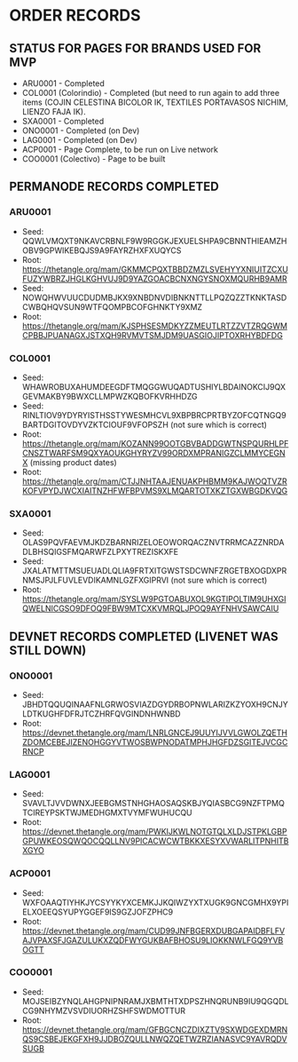 # ORDER RECORDS

## STATUS FOR PAGES FOR BRANDS USED FOR MVP

- ARU0001 - Completed
- COL0001 (Colorindio) - Completed (but need to run again to add three items (COJIN CELESTINA BICOLOR IK, TEXTILES PORTAVASOS NICHIM, LIENZO FAJA IK).
- SXA0001 - Completed
- ONO0001 - Completed (on Dev)
- LAG0001 - Completed (on Dev)
- ACP0001 - Page Complete, to be run on Live network
- COO0001 (Colectivo) - Page to be built

## PERMANODE RECORDS COMPLETED

### ARU0001

- Seed: QQWLVMQXT9NKAVCRBNLF9W9RGGKJEXUELSHPA9CBNNTHIEAMZHOBV9GPWIKEBQJS9A9FAYRZHXFXUQYCS
- Root: <https://thetangle.org/mam/GKMMCPQXTBBDZMZLSVEHYYXNIUITZCXUFUZYWBRZJHGLKGHVUJ9D9YAZGOACBCNXNGYSNOXMQURHB9AMR>
- Seed: NOWQHWVUUCDUDMBJKX9XNBDNVDIBNKNTTLLPQZQZZTKNKTASDCWBQHQVSUN9WTFQOMPBCOFGHNKTY9XMZ
- Root: <https://thetangle.org/mam/KJSPHSESMDKYZZMEUTLRTZZVTZRQGWMCPBBJPUANAGXJSTXQH9RVMVTSMJDM9UASGIOJIPTOXRHYBDFDG>

### COL0001

- Seed: WHAWROBUXAHUMDEEGDFTMQGGWUQADTUSHIYLBDAINOKCIJ9QXGEVMAKBY9BWXCLLMPWZKQBOFKVRHHDZG
- Seed: RINLTIOV9YDYRYISTHSSTYWESMHCVL9XBPBRCPRTBYZOFCQTNGQ9BARTDGITOVDYVZKTCIOUF9VFOPSZH (not sure which is correct)
- Root: <https://thetangle.org/mam/KOZANN99OOTGBVBADDGWTNSPQURHLPFCNSZTWARFSM9QXYAOUKGHYRYZV99ORDXMPRANIGZCLMMYCEGNX> (missing product dates)
- Root: <https://thetangle.org/mam/CTJJNHTAAJENUAKPHBMM9KAJWOQTVZRKOFVPYDJWCXIAITNZHFWFBPVMS9XLMQARTOTXKZTGXWBGDKVQG>

### SXA0001

- Seed: OLAS9PQVFAEVMJKDZBARNRIZELOEOWORQACZNVTRRMCAZZNRDADLBHSQIGSFMQARWFZLPXYTREZISKXFE
- Seed: JXALATMTTMSUEUADLQLIA9FRTXITGWSTSDCWNFZRGETBXOGDXPRNMSJPJLFUVLEVDIKAMNLGZFXGIPRVI (not sure which is correct)
- Root: <https://thetangle.org/mam/SYSLW9PGTOABUXOL9KGTIPOLTIM9UHXGIQWELNICGSO9DFOQ9FBW9MTCXKVMRQLJPOQ9AYFNHVSAWCAIU>

## DEVNET RECORDS COMPLETED (LIVENET WAS STILL DOWN)

### ONO0001

- Seed: JBHDTQQUQINAAFNLGRWOSVIAZDGYDRBOPNWLARIZKZYOXH9CNJYLDTKUGHFDFRJTCZHRFQVGINDNHWNBD
- Root: <https://devnet.thetangle.org/mam/LNRLGNCEJ9UUYIJVVLGWOLZQETHZDOMCEBEJIZENOHGGYVTWOSBWPNODATMPHJHGFDZSGITEJVCGCRNCP>

### LAG0001

- Seed: SVAVLTJVVDWNXJEEBGMSTNHGHAOSAQSKBJYQIASBCG9NZFTPMQTCIREYPSKTWJMEDHGMXTVYMFWUHUCQU
- Root: <https://devnet.thetangle.org/mam/PWKIJKWLNOTGTQLXLDJSTPKLGBPGPUWKEOSQWQOCQQLLNV9PICACWCWTBKKXESYXVWARLITPNHITBXGYO>

### ACP0001
- Seed: WXFOAAQTIYHKJYCSYYKYXCEMKJJKQIWZYXTXUGK9GNCGMHX9YPIELXOEEQSYUPYGGEF9IS9GZJOFZPHC9
- Root: <https://devnet.thetangle.org/mam/CUD99JNFBGERXDUBGAPAIDBFLFVAJVPAXSFJGAZULUKXZQDFWYGUKBAFBHOSU9LIOKKNWLFGQ9YVBOGTT>

### COO0001
- Seed: MOJSEIBZYNQLAHGPNIPNRAMJXBMTHTXDPSZHNQRUNB9IU9QGQDLCG9NHYMZVSVDIUORHZSHFSWDMOTTUR
- Root: <https://devnet.thetangle.org/mam/GFBGCNCZDIXZTV9SXWDGEXDMRNQS9CSBEJEKGFXH9JJDBOZQULLNWQZQETWZRZIANASVC9YAVRQDVSUGB>